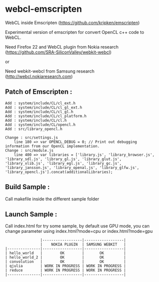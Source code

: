 webcl-emscripten
================

WebCL inside Emscripten (https://github.com/kripken/emscripten)

Experimental version of emscripten for convert OpenCL c++ code to WebCL.

Need Firefox 22 and WebCL plugin from Nokia research (https://github.com/SRA-SiliconValley/webkit-webcl)

or

Need webkit-webcl from Samsung research (http://webcl.nokiaresearch.com)

Patch of Emscripten :
---------------------

	Add : system/include/CL/cl_ext.h
	Add : system/include/CL/cl_gl_ext.h
	Add : system/include/CL/cl_gl.h
	Add : system/include/CL/cl_platform.h
	Add : system/include/CL/cl.h
	Add : system/include/CL/opencl.h
	Add : src/library_opencl.h

	Change : src/settings.js
		line 180 => var OPENCL_DEBUG = 0; // Print out debugging information from our OpenCL implementation.
	Change : src/module.js
		line 400 => var libraries = ['library.js', 'library_browser.js', 'library_sdl.js', 'library_gl.js', 'library_glut.js', 'library_xlib.js', 'library_egl.js', 'library_gc.js', 'library_jansson.js', 'library_openal.js', 'library_glfw.js', 'library_opencl.js'].concat(additionalLibraries);


Build Sample :
--------------

Call makefile inside the different sample folder

Launch Sample :
---------------

Call index.html for try some sample, by default use GPU mode, you can change parameter using index.html?mode=cpu or index.html?mode=gpu

					|------------------|------------------|			
					|    NOKIA PLUGIN  | SAMSUNG WEBKIT   |
    |---------------|------------------|------------------|
	| hello_world	|		 OK		   |	   OK		  |
	| hello_world_2	|		 OK		   |	   OK		  |
	| convolution	|		 OK		   |	   OK		  |
	| qjulia		| WORK IN PROGRESS | WORK IN PROGRESS |
	| reduce		| WORK IN PROGRESS | WORK IN PROGRESS |
	|---------------|------------------|------------------|
